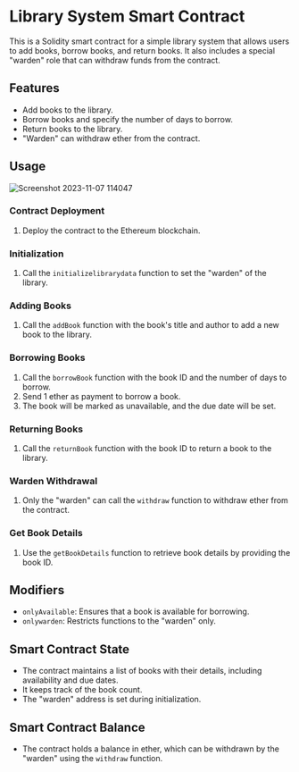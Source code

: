 # Library System Smart Contract

This is a Solidity smart contract for a simple library system that allows users to add books, borrow books, and return books. It also includes a special "warden" role that can withdraw funds from the contract.

## Features

- Add books to the library.
- Borrow books and specify the number of days to borrow.
- Return books to the library.
- "Warden" can withdraw ether from the contract.

## Usage

![Screenshot 2023-11-07 114047](https://github.com/Areeba000/diamondContract/assets/140241495/4b282d97-e9bd-46b7-ba64-565a5315dcce)


### Contract Deployment

1. Deploy the contract to the Ethereum blockchain.

### Initialization

1. Call the `initializelibrarydata` function to set the "warden" of the library.

### Adding Books

1. Call the `addBook` function with the book's title and author to add a new book to the library.

### Borrowing Books

1. Call the `borrowBook` function with the book ID and the number of days to borrow.
2. Send 1 ether as payment to borrow a book.
3. The book will be marked as unavailable, and the due date will be set.

### Returning Books

1. Call the `returnBook` function with the book ID to return a book to the library.

### Warden Withdrawal

1. Only the "warden" can call the `withdraw` function to withdraw ether from the contract.

### Get Book Details

1. Use the `getBookDetails` function to retrieve book details by providing the book ID.

## Modifiers

- `onlyAvailable`: Ensures that a book is available for borrowing.
- `onlywarden`: Restricts functions to the "warden" only.

## Smart Contract State

- The contract maintains a list of books with their details, including availability and due dates.
- It keeps track of the book count.
- The "warden" address is set during initialization.

## Smart Contract Balance

- The contract holds a balance in ether, which can be withdrawn by the "warden" using the `withdraw` function.


